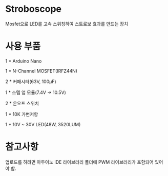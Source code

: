 # Stroboscope
Mosfet으로 LED를 고속 스위칭하여 스트로보 효과를 만드는 장치

# 사용 부품
1 * Arduino Nano

1 * N-Channel MOSFET(IRFZ44N)

2 * 커패시터(63V, 100μF)

1 * 스텝 업 모듈(7.4V → 10.5V)

2 * 온오프 스위치

1 * 10K 가변저항

1 * 10V ~ 30V LED(48W, 3520LUM)

# 참고사항
업로드를 하려면 아두이노 IDE 라이브러리 폴더에 PWM 라이브러리가 포함되어 있어야 함.
